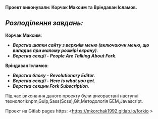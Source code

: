 **Проект виконували: Корчак Максим та Вріндаван Ісламов.**

***Розподілення завдань:***
---

**Корчак Максим**:
* ***Верстка шапки сайту з верхнім меню (включаючи меню, що випадає при малому розмірі екрану)***.
* ***Верстка секції - People Are Talking About Fork***.

**Вріндаван Ісламов**:
* ***Верстка блоку - Revolutionary Editor***.
* ***Верстка секції - Here is what you get***.
* ***Верстка секции Fork Subscription***.

Під час виконання даного проекту були викорастані наступні технології:npm,Gulp,Sass(Scss),Git,Методологія БЕМ,Javascript.

Проект на Gitlab pages https: <https://mkorchak1992.gitlab.io/forkio >
